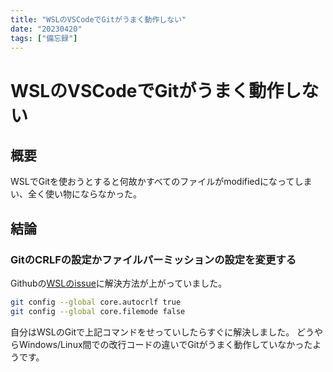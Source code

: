 ```yaml
---
title: "WSLのVSCodeでGitがうまく動作しない"
date: "20230420"
tags: ["備忘録"]
---
```

# WSLのVSCodeでGitがうまく動作しない

## 概要

WSLでGitを使おうとすると何故かすべてのファイルがmodifiedになってしまい、全く使い物にならなかった。

## 結論

### GitのCRLFの設定かファイルパーミッションの設定を変更する

Githubの[WSLのissue](https://github.com/microsoft/WSL/issues/184#issuecomment-287853688)に解決方法が上がっていました。

```bash
git config --global core.autocrlf true
git config --global core.filemode false
```

自分はWSLのGitで上記コマンドをせっていしたらすぐに解決しました。
どうやらWindows/Linux間での改行コードの違いでGitがうまく動作していなかったようです。